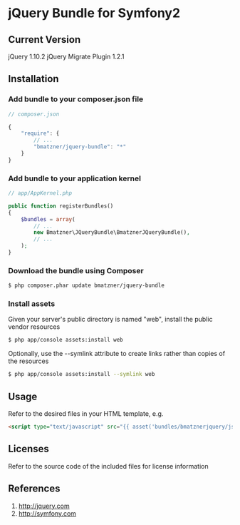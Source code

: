 jQuery Bundle for Symfony2
=======================

## Current Version

jQuery 1.10.2
jQuery Migrate Plugin 1.2.1

## Installation

### Add bundle to your composer.json file

``` js
// composer.json

{
    "require": {
		// ...
        "bmatzner/jquery-bundle": "*"
    }
}
```

### Add bundle to your application kernel

``` php
// app/AppKernel.php

public function registerBundles()
{
    $bundles = array(
        // ...
        new Bmatzner\JQueryBundle\BmatznerJQueryBundle(),
        // ...
    );
}
```

### Download the bundle using Composer

``` bash
$ php composer.phar update bmatzner/jquery-bundle
```

### Install assets

Given your server's public directory is named "web", install the public vendor resources

``` bash
$ php app/console assets:install web
```

Optionally, use the --symlink attribute to create links rather than copies of the resources 

``` bash
$ php app/console assets:install --symlink web
```

## Usage

Refer to the desired files in your HTML template, e.g.

``` html
<script type="text/javascript" src="{{ asset('bundles/bmatznerjquery/js/jquery.min.js') }}"></script>
```

## Licenses

Refer to the source code of the included files for license information

## References

1. http://jquery.com
2. http://symfony.com
